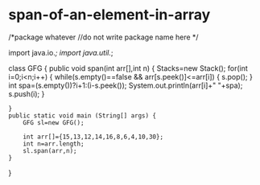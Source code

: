 # span-of-an-element-in-array
/*package whatever //do not write package name here */

import java.io.*;
import java.util.*;

class GFG {
	public void span(int arr[],int n) 
	{
	    Stack<Integer>s=new Stack<Integer>();
	    for(int i=0;i<n;i++)
	    {
	        while(s.empty()==false && arr[s.peek()]<=arr[i])
	        {
	            s.pop();
	        }
	        int spa=(s.empty())?i+1:(i-s.peek());
	        System.out.println(arr[i]+" "+spa);
	        s.push(i);
	    }
	    
	}
	public static void main (String[] args) {
	    GFG sl=new GFG();
	    
	    int arr[]={15,13,12,14,16,8,6,4,10,30};
	    int n=arr.length;
	    sl.span(arr,n);
	}
}
